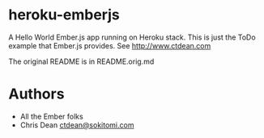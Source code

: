 heroku-emberjs
===============

A Hello World Ember.js app running on Heroku stack.  This is just the
ToDo example that Ember.js provides.  See http://www.ctdean.com

The original README is in README.orig.md

Authors
=======

* All the Ember folks
* Chris Dean <ctdean@sokitomi.com>


